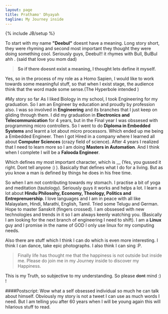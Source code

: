 ```yaml
---
layout: page
title: Prathamo' Dhyayah
tagline: My Journey inside
---
```

{% include JB/setup %}


To start with my name **"Deebul"** doesnt have a meaning. Long story short, they were
rhyming and second most important they thought they were doing something cool. 
Seriously guys, Deebul!! it rhymes with Bull, BulBul ahh . (said that love you mom dad)

> **So if there doesnt exist a meaning, I thought lets define it myself.**

Yes, so in the process of my role as a Homo Sapien, I would like to work towards
some meaningful stuff, so that when I exist stage, the audience think that the word made
some sense.(The Hyperbole intended )

#My story so far
As I liked Biology in my school, I took Engineering for my graduation.
So I am an Engineer by education and proudly by profession also.
I was so involved in **Engineering** and its branches that I just keep on gliding through them.
I did my graduation in **Electronics and Telecommunication** for 4 years, but in the Final year
I was obssesed with programming micro controllers. So I went to do **Diploma in Embedded Systems**
and learnt a lot about micro processors. Which ended up me being a Embedded Engineer. Then I got Hired in a company
where I learned all about **Computer Sciences** (crazy field of science).
After 4 years I realized that I need to learn more so I am doing **Masters in Automation**. 
And I think when I complete I will be a **Falooda Engineer**. 

Which defines my most important character, which is __ (Yes, you gussed it right. Dont tell anyone :) ).
Basically that defines what I do for a living. But as you know a man is defined by things he does in his free time.

So when I am not contributing towards my stomach.
I practise a bit of yoga and meditation (tautology). Seriously guys it works and helps a lot.
I learn a lot about  **Hindu Philosohy, Economy, Theology, Politics and Entreprenuership**.
I love languages and I am in peace with all like Malayalam, Hindi, Marathi, English, Tamil. Tried some Telugu and German. 
Hope to master Sanskrit (fingers crossed).
I am obssesed with new technologies and trends in it so I am always keenly watching you.
(Basically I am looking for the next branch of engineering I need to shift).
I am a **Linux** guy and I promise in the name of GOD I only use linux for my computing needs.

Also there are stuff which I think I can do which is even more interesting.
I think I can dance, take epic photographs. I also think I can sing :P.

> Finally life has thought me that the happiness is not outside but inside me.
Please do join me in my Journey inside to discover my Happiness.


This is my Truth, so subjective to my understanding. So please <del>dont</del> mind :) !

####Postscript:
Wow what a self obsessed individual so much he can talk about himself. Obviously 
my story is not a tweet I can use as much words I need. But I am telling you after 60 years when I 
will be young again this will hilarious stuff to read. 
